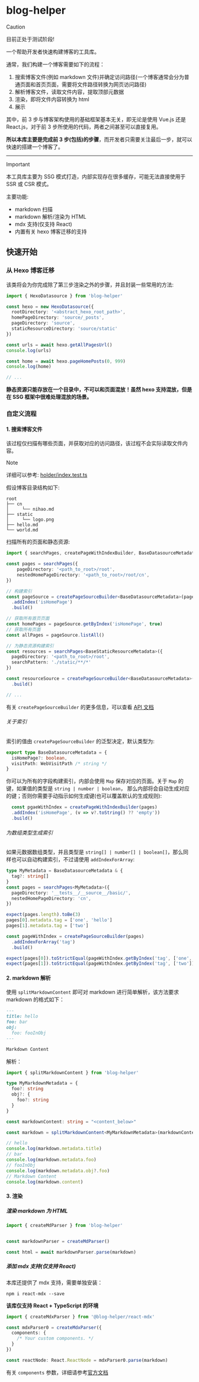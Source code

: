 # blog-helper

> [!CAUTION]
> 目前正处于测试阶段!

一个帮助开发者快速构建博客的工具库。

通常，我们构建一个博客需要如下的流程：

1. 搜索博客文件(例如 markdown 文件)并确定访问路径(一个博客通常会分为普通页面和首页页面，需要将文件路径转换为网页访问路径)
2. 解析博客文件，读取文件内容，提取顶部元数据
3. 渲染，即将文件内容转换为 html
4. 展示

其中，前 3 步与博客架构使用的基础框架基本无关，即无论是使用 Vue.js 还是 React.js，对于前 3 步所使用的代码，两者之间甚至可以直接复用。

**所以本库主要是完成前 3 步(包括)的步骤**，而开发者只需要关注最后一步，就可以快速的搭建一个博客了。

---

> [!IMPORTANT]
> 本工具库主要为 SSG 模式打造，内部实现存在很多缓存，可能无法直接使用于 SSR 或 CSR 模式。

主要功能:

- markdown 扫描
- markdown 解析/渲染为 HTML
- mdx 支持(仅支持 React)
- 内置有关 hexo 博客迁移的支持

## 快速开始

### 从 Hexo 博客迁移

该类将会为你完成除了第三步渲染之外的步骤，并且封装一些常用的方法:

```typescript
import { HexoDatasource } from 'blog-helper'

const hexo = new HexoDatasource({
  rootDirectory: '<abstract_hexo_root_path>',
  homePageDirectory: 'source/_posts',
  pageDirectory: 'source',
  staticResourceDirectory: 'source/static'
})

const urls = await hexo.getAllPagesUrl()
console.log(urls)

const home = await hexo.pageHomePosts(0, 999)
console.log(home)

// ...
```
**静态资源只能存放在一个目录中，不可以和页面混放！虽然 hexo 支持混放，但是在 SSG 框架中很难处理混放的场景。**

### 自定义流程 

#### 1. 搜索博客文件

该过程仅扫描有哪些页面，并获取对应的访问路径，该过程不会实际读取文件内容。

> [!NOTE]
> 详细可以参考: [holder/index.test.ts](blog-helper/__tests__/holder/index.test.ts)

假设博客目录结构如下:

```
root
├── cn
│     └── nihao.md
├── static
│     └── logo.png
├── hello.md
└── world.md

```

扫描所有的页面和静态资源:

```typescript
import { searchPages, createPageWithIndexBuilder, BaseDatasourceMetadata } from 'blog-helper'

const pages = searchPages({
    pageDirectory: '<path_to_root>/root',
    nestedHomePageDirectory: '<path_to_root>/root/cn',
})

// 构建索引
const pageSource = createPageSourceBuilder<BaseDatasourceMetadata>(pages)
  .addIndex('isHomePage')
  .build()

// 获取所有首页页面
const homePages = pageSource.getByIndex('isHomePage', true)
// 获取所有页面
const allPages = pageSource.listAll()

// 为静态资源构建索引
const resources = searchPages<BaseStaticResourceMetadata>({
  pageDirectory: '<path_to_root>/root',
  searchPattern: './static/**/*'
})

const resourceSource = createPageSourceBuilder<BaseDatasourceMetadata>(resources)
  .build()

// ...
```

有关 `createPageSourceBuilder` 的更多信息，可以查看 [API 文档](https://github.com/IceOfSummer/blog-helper/wiki/Api#createPageSourceBuilder)

###### 关于索引

索引的值由 `createPageSourceBuilder` 的泛型决定，默认类型为:

```typescript
export type BaseDatasourceMetadata = {
  isHomePage?: boolean,
  visitPath: WebVisitPath /* string */
}
```

你可以为所有的字段构建索引，内部会使用 `Map` 保存对应的页面。关于 `Map` 的键，如果值的类型是 `string | number | boolean`，
那么内部将会自动生成对应的键；否则你需要手动指示如何生成键(也可以覆盖默认的生成规则):

```typescript
  const pgaeWithIndex = createPageWithIndexBuilder(pages)
  .addIndex('isHomePage', (v => v?.toString() ?? 'empty'))
  .build()
```

###### 为数组类型生成索引

如果元数据数组类型，并且类型是 `string[] | number[] | boolean[]`，那么同样也可以自动构建索引，不过请使用 `addIndexForArray`:

```typescript
type MyMetadata = BaseDatasourceMetadata & {
  tag?: string[]
}
const pages = searchPages<MyMetadata>({
  pageDirectory: '__tests__/__source__/basic/',
  nestedHomePageDirectory: 'cn',
})

expect(pages.length).toBe(3)
pages[0].metadata.tag = ['one', 'hello']
pages[1].metadata.tag = ['two']

const pageWithIndex = createPageSourceBuilder(pages)
  .addIndexForArray('tag')
  .build()

expect(pages[0]).toStrictEqual(pageWithIndex.getByIndex('tag', ['one', 'hello'])[0])
expect(pages[1]).toStrictEqual(pageWithIndex.getByIndex('tag', ['two'])[0])
```

#### 2. markdown 解析


使用 `splitMarkdownContent` 即可对 markdown 进行简单解析，该方法要求 markdown 的格式如下：

```markdown
---
title: hello
foo: bar
obj:
  foo: fooInObj
---

Markdown Content
```

解析：

```typescript
import { splitMarkdownContent } from 'blog-helper'

type MyMarkdownMetadata = {
  foo?: string
  obj?: {
    foo?: string
  }
}

const markdownContent: string = "<content_below>"

const markdown = splitMarkdownContent<MyMarkdownMetadata>(markdownContent)

// hello
console.log(markdown.metadata.title)
// bar
console.log(markdown.metadata.foo)
// fooInObj
console.log(markdown.metadata.obj?.foo)
// Markdown Content
console.log(markdown.content)
```

#### 3. 渲染

##### 渲染 markdown 为 HTML

```typescript
import { createMdParser } from 'blog-helper'


const markdownParser = createMdParser()

const html = await markdownParser.parse(markdown)
```

##### 添加 mdx 支持(仅支持 React)

本库还提供了 mdx 支持，需要单独安装：

```shell
npm i react-mdx --save
```

**该库仅支持 React + TypeScript 的环境**

```typescript
import { createMdxParser } from '@blog-helper/react-mdx'

const mdxParser0 = createMdxParser({
  components: {
    /* Your custom components. */
  }
})

const reactNode: React.ReactNode = mdxParser0.parse(markdown)
```

有关 `components` 参数，详细请参考[官方文档](https://mdxjs.com/guides/injecting-components/)

